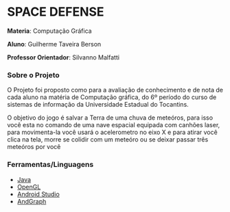 <h1>SPACE DEFENSE</h1>

<p><strong>Materia</strong>: Computação Gráfica</p>

<p><strong>Aluno</strong>: Guilherme Taveira Berson</p>

<p><strong>Professor Orientador</strong>:  Silvanno Malfatti</p>

<h3>Sobre o Projeto</h3>

<p>O Projeto foi proposto como para a avaliação de conhecimento e de nota de cada aluno na matéria de Computação gráfica, do 6º período do curso de sistemas de informação da Universidade Estadual do Tocantins.</p>
<p>O objetivo do jogo é salvar a Terra de uma chuva de meteóros, para isso você esta no comando de uma nave espacial equipada com canhões laser, para movimenta-la você usará o acelerometro no eixo X e para atirar você clica na tela, morre se colidir com um meteóro ou se deixar passar três meteóros por você</p>


<h3>Ferramentas/Linguagens</h3>

<ul>
   <li><a href=" #">Java</a></li>
 <li><a href=" #">OpenGL</a></li>
 <li><a href="#">Android Studio</a></li>
 <li><a href="#">AndGraph</a></li>
</ul>